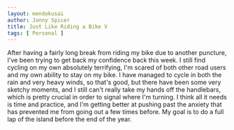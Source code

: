 ```yaml
---
layout: mendokusai
author: Jonny Spicer
title: Just Like Riding a Bike V
tags: [ Personal ]
---
```

After having a fairly long break from riding my bike due to another puncture, I've been trying to get back my confidence back this week. I still find cycling on my own absolutely
terrifying, I'm scared of both other road users and my own ability to stay on my bike. I have managed to cycle in both the rain and very heavy winds, so that's good, but there have
been some very sketchy moments, and I still can't really take my hands off the handlebars, which is pretty crucial in order to signal where I'm turning. I think all it needs is time
and practice, and I'm getting better at pushing past the anxiety that has prevented me from going out a few times before. My goal is to do a full lap of the island before the end of
the year.
